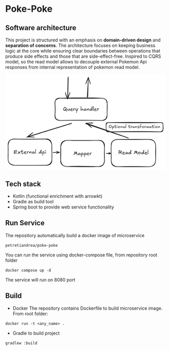 # Poke-Poke

## Software architecture
This project is structured with an emphasis on **domain-driven design** and **separation of concerns**. 
The architecture focuses on keeping business logic at the core while ensuring clear boundaries 
between operations that produce side effects and those that are side-effect-free. 
Inspired to CQRS model, so the read model allows to decouple external Pokemon Api responses
from internal representation of pokemon read model.

![Example](docs/readmodel.png)

## Tech stack
- Kotlin (functional enrichment with arrowkt)
- Gradle as build tool
- Spring boot to provide web service functionality

## Run Service
The repository automatically build a docker image of microservice
```
petretiandrea/poke-poke
```
You can run the service using docker-compose file, from repository root folder
```
docker compose up -d
```
The service will run on 8080 port

## Build
- Docker 
The repository contains Dockerfile to build microservice image.
From root folder:
```
docker run -t <any_name> .
```

- Gradle to build project
```
gradlew :build
```
